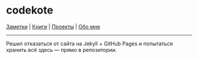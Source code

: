 # codekote

[Заметки](https://github.com/codekote/about/tree/main/notes) |
[Книги](https://github.com/codekote/about/blob/main/books.md) |
[Проекты](https://github.com/codekote/about/tree/main/pojects) |
[Обо мне](https://github.com/codekote/about/tree/main/about)

___

Решил отказаться от сайта на Jekyll + GitHub Pages и попытаться хранить всё здесь — прямо в репозитории.
